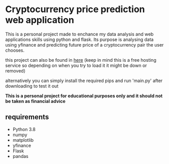 # Cryptocurrency price prediction web application
This is a personal project made to enchance my data analysis and web applications skills using python and flask. Its purpose is analysing data using yfinance and predicting future price of a cryptocurrency pair the user chooses.

this project can also be found in [here](http://struggl3r.pythonanywhere.com/) (keep in mind this is a free hosting service so depending on when you try to load it it might be down or removed)

alternatively you can simply install the required pips and run 'main.py' after downloading to test it out 

**This is a personal project for educational purposes only and it should not be taken as financial advice**

## requirements
- Python 3.8
- numpy
- matplotlib
- yfinance
- Flask
- pandas

